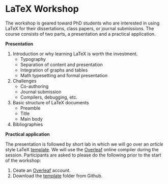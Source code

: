 # LaTeX Workshop
The workshop is geared toward PhD students who are interested in using LaTeX for their dissertations, class papers, or journal submissions. The course consists of two parts, a presentation and a practical application.

**Presentation**
1. Introduction or why learning LaTeX is worth the investment.
    * Typography
    * Separation of content and presentation
    * Integration of graphs and tables
    * Math typesetting and formal presentation
2. Challenges
    * Co-authoring
    * Journal submission
    * Compilers, debugging, etc.
3. Basic structure of LaTeX documents
    * Preamble
    * Title
    * Main body
4. Bibliographies

**Practical application**

The presentation is followed by short lab in which we will go over an *article* style LaTeX [template](https://github.com/thereseanders/Workshop-LaTeX/tree/master/template). We will use the [Overleaf](https://www.overleaf.com) online compiler during the session. Participants are asked to please do the following prior to the start of the workshop:

1. Ceate an [Overleaf](https://www.overleaf.com) account.
2. Download the [template](https://github.com/thereseanders/Workshop-LaTeX/tree/master/template) folder from Github.
